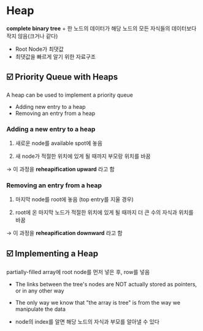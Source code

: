 # Heap

**complete binary tree** + 한 노드의 데이터가 해당 노드의 모든 자식들의 데이터보다 작지 않음(크거나 같다)

- Root Node가 최댓값
- 최댓값을 빠르게 알기 위한 자료구조

## ☑️ Priority Queue with Heaps

A heap can be used to implement a priority queue

- Adding new entry to a heap
- Removing an entry from a heap

### Adding a new entry to a heap

1. 새로운 node를 available spot에 놓음

2. 새 node가 적절한 위치에 있게 될 때까지 부모랑 위치를 바꿈

→ 이 과정을 **reheapification upward** 라고 함

### Removing an entry from a heap

1. 마지막 node를 root에 놓음 (top entry를 지울 경우)

2. root에 온 마지막 노드가 적절한 위치에 있게 될 때까지 더 큰 수의 자식과 위치를 바꿈

→ 이 과정을 **reheapification downward** 라고 함

## ☑️ Implementing a Heap

partially-filled array에 root node를 먼저 넣은 후, row를 넣음

- The links between the tree's nodes are NOT actually stored as pointers, or in any other way

- The only way we know that "the array is tree" is from the way we manipulate the data

- node의 index를 알면 해당 노드의 자식과 부모를 알아낼 수 있다
